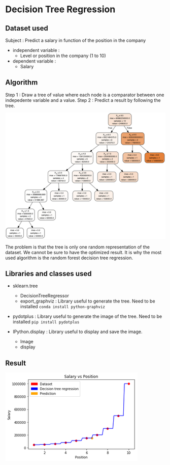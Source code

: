 # Decision Tree Regression 

## Dataset used

Subject : Predict a salary in function of the position in the company

- independent variable :
  - Level or position in the company (1 to 10)
- dependent variable :
  - Salary

## Algorithm 

Step 1 : Draw a tree of value where each node is a comparator between one indepedente variable and a value. 
Step 2 : Predict a result by following the tree.

![Decision tree](https://github.com/MarineChap/Machine_Learning/blob/master/Regression/Section%208%20-%20Decision%20Tree%20Regression/Decision_Tree.png)

The problem is that the tree is only one random representation of the dataset. We cannot be sure to have the optimized result. 
It is why the most used algorithm is the random forest decision tree regression. 

## Libraries and classes used 

- sklearn.tree 
  - DecisionTreeRegressor
  - export_graphviz : Library useful to generate the tree. Need to be installed `conda install python-graphviz`
  
- pydotplus : Library useful to generate the image of the tree. Need to be installed `pip install pydotplus`
- IPython.display : Library useful to display and save the image. 
  - Image
  - display
  
## Result 

![Decision tree result](https://github.com/MarineChap/Machine_Learning/blob/master/Regression/Section%208%20-%20Decision%20Tree%20Regression/Decision_tree_regression.png)
